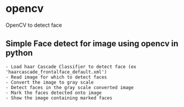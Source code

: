 # opencv
OpenCV to detect face

## Simple Face detect for image using opencv in python

```
- Load haar Cascade Classifier to detect face (ex 'haarcascade_frontalface_default.xml')
- Read image for which to detect faces
- Convert the image to gray scale
- Detect faces in the gray scale converted image
- Mark the faces detected onto image
- Show the image containing marked faces
```
